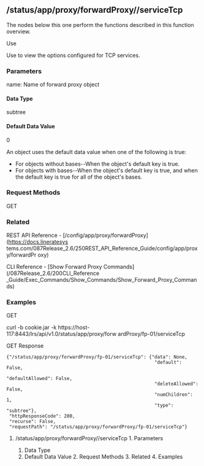## /status/app/proxy/forwardProxy/<name>/serviceTcp

The nodes below this one perform the functions described in this function
overview.

Use

Use to view the options configured for TCP services.

### Parameters

name: Name of forward proxy object

#### Data Type

subtree

#### Default Data Value

0

An object uses the default data value when one of the following is true:

  * For objects without bases--When the object's default key is true.
  * For objects with bases--When the object's default key is true, and when the default key is true for all of the object's bases.

### Request Methods

GET

### Related

REST API Reference - [/config/app/proxy/forwardProxy](https://docs.lineratesys
tems.com/087Release_2.6/250REST_API_Reference_Guide/config/app/proxy/forwardPr
oxy)

CLI Reference - [Show Forward Proxy Commands](/087Release_2.6/200CLI_Reference
_Guide/Exec_Commands/Show_Commands/Show_Forward_Proxy_Commands)

### Examples

GET

curl -b cookie.jar -k https://host-117:8443/lrs/api/v1.0/status/app/proxy/forw
ardProxy/fp-01/serviceTcp

GET Response

    
    
    {"/status/app/proxy/forwardProxy/fp-01/serviceTcp": {"data": None,
                                                          "default": False,
                                                          "defaultAllowed": False,
                                                          "deleteAllowed": False,
                                                          "numChildren": 1,
                                                          "type": "subtree"},
     "httpResponseCode": 200,
     "recurse": False,
     "requestPath": "/status/app/proxy/forwardProxy/fp-01/serviceTcp"}
    

  1. /status/app/proxy/forwardProxy/<name>/serviceTcp
    1. Parameters
      1. Data Type
      2. Default Data Value
    2. Request Methods
    3. Related
    4. Examples

